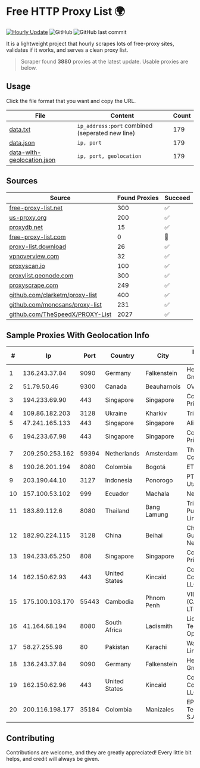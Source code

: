 
# Free HTTP Proxy List 🌍

[![Hourly Update](https://github.com/mertguvencli/http-proxy-list/actions/workflows/main.yml/badge.svg?branch=main)](https://github.com/mertguvencli/http-proxy-list/actions/workflows/main.yml)
![GitHub](https://img.shields.io/github/license/mertguvencli/http-proxy-list)
![GitHub last commit](https://img.shields.io/github/last-commit/mertguvencli/http-proxy-list)

It is a lightweight project that hourly scrapes lots of free-proxy sites, validates if it works, and serves a clean proxy list.


> Scraper found **3880** proxies at the latest update. Usable proxies are below.

## Usage

Click the file format that you want and copy the URL.


|File|Content|Count|
|----|-------|-----|
|[data.txt](https://raw.githubusercontent.com/mertguvencli/http-proxy-list/main/proxy-list/data.txt)|`ip_address:port` combined (seperated new line)|179|
|[data.json](https://raw.githubusercontent.com/mertguvencli/http-proxy-list/main/proxy-list/data.json)|`ip, port`|179|
|[data-with-geolocation.json](https://raw.githubusercontent.com/mertguvencli/http-proxy-list/main/proxy-list/data-with-geolocation.json)|`ip, port, geolocation`|179|

## Sources

|Source|Found Proxies|Succeed|
|------|-------------|-------|
|[free-proxy-list.net](https://free-proxy-list.net)|300|✅|
|[us-proxy.org](https://www.us-proxy.org)|200|✅|
|[proxydb.net](http://proxydb.net)|15|✅|
|[free-proxy-list.com](https://free-proxy-list.com/?page=&port=&type%5B%5D=http&type%5B%5D=https&up_time=0&search=Search)|0|🚫|
|[proxy-list.download](https://www.proxy-list.download/HTTP)|26|✅|
|[vpnoverview.com](https://vpnoverview.com/privacy/anonymous-browsing/free-proxy-servers)|32|✅|
|[proxyscan.io](https://www.proxyscan.io)|100|✅|
|[proxylist.geonode.com](https://proxylist.geonode.com/api/proxy-list?limit=300&page=1&sort_by=lastChecked&sort_type=desc&protocols=http,https)|300|✅|
|[proxyscrape.com](https://api.proxyscrape.com/v2/?request=displayproxies&protocol=http&timeout=10000&country=all&ssl=all&anonymity=all)|249|✅|
|[github.com/clarketm/proxy-list](https://raw.githubusercontent.com/clarketm/proxy-list/master/proxy-list-raw.txt)|400|✅|
|[github.com/monosans/proxy-list](https://raw.githubusercontent.com/monosans/proxy-list/main/proxies/http.txt)|231|✅|
|[github.com/TheSpeedX/PROXY-List](https://raw.githubusercontent.com/TheSpeedX/PROXY-List/master/http.txt)|2027|✅|


## Sample Proxies With Geolocation Info

|#|Ip|Port|Country|City|Internet Service Provider|
|-|--|----|-------|----|-------------------------|
|1|136.243.37.84|9090|Germany|Falkenstein|Hetzner Online GmbH|
|2|51.79.50.46|9300|Canada|Beauharnois|OVH SAS|
|3|194.233.69.90|443|Singapore|Singapore|Contabo Asia Private Limited|
|4|109.86.182.203|3128|Ukraine|Kharkiv|Triolan|
|5|47.241.165.133|443|Singapore|Singapore|Alibaba.com LLC|
|6|194.233.67.98|443|Singapore|Singapore|Contabo Asia Private Limited|
|7|209.250.253.162|59394|Netherlands|Amsterdam|The Constant Company|
|8|190.26.201.194|8080|Colombia|Bogotá|ETB - Colombia|
|9|203.190.44.10|3127|Indonesia|Ponorogo|PT Jaring Lintas Utara|
|10|157.100.53.102|999|Ecuador|Machala|Nedetel S.A.|
|11|183.89.112.6|8080|Thailand|Bang Lamung|Triple T Broadband Public Company Limited|
|12|182.90.224.115|3128|China|Beihai|China Unicom Guangxi Province Network|
|13|194.233.65.250|808|Singapore|Singapore|Contabo Asia Private Limited|
|14|162.150.62.93|443|United States|Kincaid|Comcast Cable Communications, LLC|
|15|175.100.103.170|55443|Cambodia|Phnom Penh|VIETTEL (CAMBODIA) PTE., LTD|
|16|41.164.68.194|8080|South Africa|Ladismith|Liquid Telecommunications Operations Limited|
|17|58.27.255.98|80|Pakistan|Karachi|Wateen Telecom Limited|
|18|136.243.37.84|9090|Germany|Falkenstein|Hetzner Online GmbH|
|19|162.150.62.96|443|United States|Kincaid|Comcast Cable Communications, LLC|
|20|200.116.198.177|35184|Colombia|Manizales|EPM Telecomunicaciones S.A. E.S.P|



## Contributing

Contributions are welcome, and they are greatly appreciated! Every
little bit helps, and credit will always be given.

